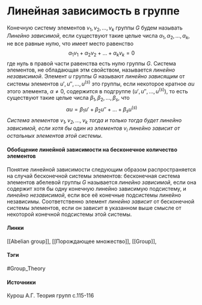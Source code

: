 # Линейная зависимость в группе
Конечную систему элементов $v_1,v_2,\dots,v_k$ группы $G$ будем называть *Линейно зависимой*, если существуют такие целые числа $\alpha_{1},\alpha_{2},\dots,\alpha_{k}$, не все равные нулю, что имеет место равенство
$$
\alpha_{1}v_{1}+\alpha_{2}v_{2}+\dots+\alpha_{k}v_{k}=0
$$
где нуль в правой части равенства есть нулю группы $G$.
Система элементов, не обладающая этм свойством, называется *линейно независимой*. Элемент $u$ группы $G$ называют *линейно зависящим* от системы элементов $u',u'',\dots,u^{(s)}$ это группы, если некоторое кратное $\alpha u$ этого элемента, $\alpha\ne0$, содержится в подгруппе $(u',u'',\dots,u^{(s)})$, то есть существуют такие целые числа $\beta_{1},\beta_{2},\dots,\beta_{s}$, что 
$$
\alpha u=\beta_{1}u'+\beta_{2}u''+\dots+\beta_{s}u^{(s)}
$$
*Система элементов $v_{1},v_{2},\dots,v_k$ тогда и только тогда будет линейно зависимой, если хотя бы один из элементов $v_i$ линейно зависит от остальных элементов этой системы*.

#### Обобщение линейной зависимости на бесконечное количество элементов
Понятие линейной зависимости следующим образом распространяется на случай бесконечной системы элементов: бесконечная система элементов абелевой группы $G$ называется *линейно зависимой*, если она содержит хотя бы одну конечную линейно зависимую подсистему, и *линейно независимой*, если все её конечные подсистемы линейно независимы.
Соответственно элемент *линейно зависит* от бесконечной системы элементов, если он зависит в указанном выше смысле от некоторой конечной подсистемы этой системы.
#### Линки
 [[Abelian group]],
 [[Порождающее множество]],
 [[Group]],
#### Тэги
 #Group_Theory 
#### Источники
 Курош А.Г. Теория групп с.115-116